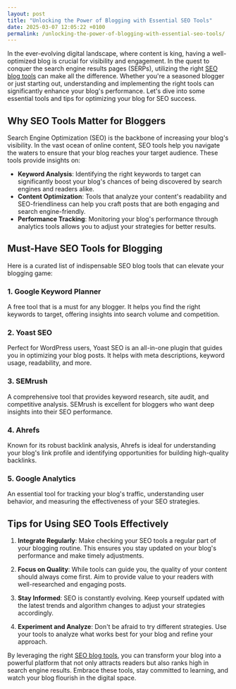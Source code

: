```yaml
---
layout: post
title: "Unlocking the Power of Blogging with Essential SEO Tools"
date: 2025-03-07 12:05:22 +0100
permalink: /unlocking-the-power-of-blogging-with-essential-seo-tools/
---
```



In the ever-evolving digital landscape, where content is king, having a well-optimized blog is crucial for visibility and engagement. In the quest to conquer the search engine results pages (SERPs), utilizing the right [SEO blog tools](https://seoblogtool.com/) can make all the difference. Whether you're a seasoned blogger or just starting out, understanding and implementing the right tools can significantly enhance your blog's performance. Let's dive into some essential tools and tips for optimizing your blog for SEO success.

## Why SEO Tools Matter for Bloggers

Search Engine Optimization (SEO) is the backbone of increasing your blog's visibility. In the vast ocean of online content, SEO tools help you navigate the waters to ensure that your blog reaches your target audience. These tools provide insights on:

- **Keyword Analysis**: Identifying the right keywords to target can significantly boost your blog's chances of being discovered by search engines and readers alike.
- **Content Optimization**: Tools that analyze your content's readability and SEO-friendliness can help you craft posts that are both engaging and search engine-friendly.
- **Performance Tracking**: Monitoring your blog's performance through analytics tools allows you to adjust your strategies for better results.

## Must-Have SEO Tools for Blogging

Here is a curated list of indispensable SEO blog tools that can elevate your blogging game:

### 1. Google Keyword Planner

A free tool that is a must for any blogger. It helps you find the right keywords to target, offering insights into search volume and competition.

### 2. Yoast SEO

Perfect for WordPress users, Yoast SEO is an all-in-one plugin that guides you in optimizing your blog posts. It helps with meta descriptions, keyword usage, readability, and more.

### 3. SEMrush

A comprehensive tool that provides keyword research, site audit, and competitive analysis. SEMrush is excellent for bloggers who want deep insights into their SEO performance.

### 4. Ahrefs

Known for its robust backlink analysis, Ahrefs is ideal for understanding your blog's link profile and identifying opportunities for building high-quality backlinks.

### 5. Google Analytics

An essential tool for tracking your blog's traffic, understanding user behavior, and measuring the effectiveness of your SEO strategies.

## Tips for Using SEO Tools Effectively

1. **Integrate Regularly**: Make checking your SEO tools a regular part of your blogging routine. This ensures you stay updated on your blog's performance and make timely adjustments.

2. **Focus on Quality**: While tools can guide you, the quality of your content should always come first. Aim to provide value to your readers with well-researched and engaging posts.

3. **Stay Informed**: SEO is constantly evolving. Keep yourself updated with the latest trends and algorithm changes to adjust your strategies accordingly.

4. **Experiment and Analyze**: Don't be afraid to try different strategies. Use your tools to analyze what works best for your blog and refine your approach.

By leveraging the right [SEO blog tools](https://seoblogtool.com/), you can transform your blog into a powerful platform that not only attracts readers but also ranks high in search engine results. Embrace these tools, stay committed to learning, and watch your blog flourish in the digital space.